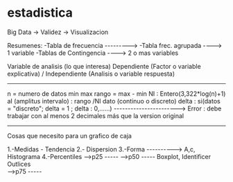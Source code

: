# estadistica


Big Data -> Validez
         -> Visualizacion
         
         

Resumenes:
-Tabla de frecuencia   --------->
-Tabla frec. agrupada  ---->      1 variable
-Tablas de Contingencia ---->     2 o mas variables

Variable de analisis (lo que interesa)
Dependiente (Factor o variable explicativa) / Independiente (Analisis o variable respuesta)



--------------------------
n = numero de datos
min
max rango = max - min
NI : Entero(3,322*log(n)+1)
aI (amplitus intervalo) : rango /NI
dato (continuo o discreto)
delta : si(datos = "discreto"; delta = 1 ; delta : 0,......) -----------------------> Error : debe trabajar con al menos 2 decimales más que la version original

-----------------------------------------------------------------------------------------------------------------------------------------

Cosas que necesito para un grafico de caja

1.-Medidas - Tendencia
2.- Dispersion
3.-Forma           ----------> A,c, Histograma
4.-Percentiles  -->p25 -----
                -->p50      ----- Boxplot, Identificer Outlices  
                -->p75 -----
